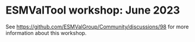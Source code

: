 # ESMValTool workshop: June 2023

See https://github.com/ESMValGroup/Community/discussions/98 for more
information about this workshop.
